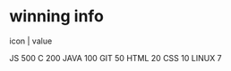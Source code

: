 # winning info

icon | value

JS     500
C      200
JAVA   100
GIT    50
HTML   20
CSS    10
LINUX  7
